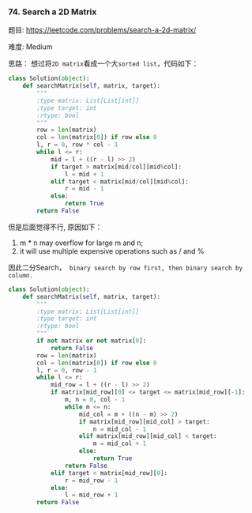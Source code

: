 ### 74. Search a 2D Matrix

题目:
<https://leetcode.com/problems/search-a-2d-matrix/>


难度:
Medium


思路：
想过将```2D matrix```看成一个大```sorted list```，代码如下：
```python
class Solution(object):
    def searchMatrix(self, matrix, target):
        """
        :type matrix: List[List[int]]
        :type target: int
        :rtype: bool
        """
        row = len(matrix)
        col = len(matrix[0]) if row else 0
        l, r = 0, row * col - 1
        while l <= r:
            mid = l + ((r - l) >> 2)
            if target > matrix[mid/col][mid%col]:
                l = mid + 1
            elif target < matrix[mid/col][mid%col]:
                r = mid - 1
            else:
                return True
        return False
```


但是后面觉得不行,
原因如下：
1. m * n may overflow for large m and n; 
2. it will use multiple expensive operations such as / and %






因此二分Search，``` binary search by row first, then binary search by column.```


```python
class Solution(object):
    def searchMatrix(self, matrix, target):
        """
        :type matrix: List[List[int]]
        :type target: int
        :rtype: bool
        """
        if not matrix or not matrix[0]:
            return False
        row = len(matrix)
        col = len(matrix[0]) if row else 0
        l, r = 0, row - 1
        while l <= r:
            mid_row = l + ((r - l) >> 2)
            if matrix[mid_row][0] <= target <= matrix[mid_row][-1]:
                m, n = 0, col - 1
                while m <= n:
                    mid_col = m + ((n - m) >> 2)
                    if matrix[mid_row][mid_col] > target:
                        n = mid_col - 1
                    elif matrix[mid_row][mid_col] < target:
                        m = mid_col + 1
                    else:
                        return True
                return False
            elif target < matrix[mid_row][0]:
                r = mid_row - 1
            else:
                l = mid_row + 1
        return False
            
```
